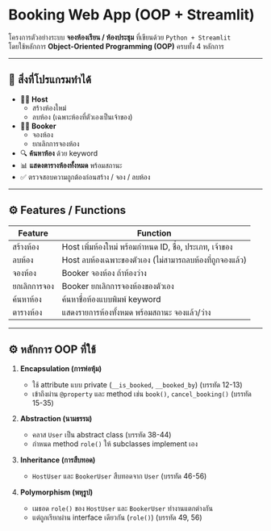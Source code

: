 #  Booking Web App (OOP + Streamlit)

โครงการตัวอย่างระบบ **จองห้องเรียน / ห้องประชุม** ที่เขียนด้วย `Python + Streamlit`  
โดยใช้หลักการ **Object-Oriented Programming (OOP)** ครบทั้ง 4 หลักการ

---

## 🔑 สิ่งที่โปรแกรมทำได้
- 👨‍🏫 **Host**  
  - สร้างห้องใหม่  
  - ลบห้อง (เฉพาะห้องที่ตัวเองเป็นเจ้าของ)  
- 👩‍🎓 **Booker**  
  - จองห้อง  
  - ยกเลิกการจองห้อง  
- 🔍 **ค้นหาห้อง** ด้วย keyword  
- 📊 **แสดงตารางห้องทั้งหมด** พร้อมสถานะ  
- ✅ ตรวจสอบความถูกต้องก่อนสร้าง / จอง / ลบห้อง  

---

## ⚙️ Features / Functions

| Feature | Function |
|---------|---------|
| สร้างห้อง | Host เพิ่มห้องใหม่ พร้อมกำหนด ID, ชื่อ, ประเภท, เจ้าของ |
| ลบห้อง | Host ลบห้องเฉพาะของตัวเอง (ไม่สามารถลบห้องที่ถูกจองแล้ว) |
| จองห้อง | Booker จองห้อง ถ้าห้องว่าง |
| ยกเลิกการจอง | Booker ยกเลิกการจองห้องของตัวเอง |
| ค้นหาห้อง | ค้นหาชื่อห้องแบบพิมพ์ keyword |
| ตารางห้อง | แสดงรายการห้องทั้งหมด พร้อมสถานะ จองแล้ว/ว่าง |

---

## ⚙️ หลักการ OOP ที่ใช้

1. **Encapsulation (การห่อหุ้ม)**  
   - ใช้ attribute แบบ private (`__is_booked`, `__booked_by`)  (บรรทัด 12-13)  
   - เข้าถึงผ่าน `@property` และ method เช่น `book()`, `cancel_booking()`  (บรรทัด 15-35)

2. **Abstraction (นามธรรม)**  
   - คลาส `User` เป็น abstract class  (บรรทัด 38-44)  
   - กำหนด method `role()` ให้ subclasses implement เอง

3. **Inheritance (การสืบทอด)**  
   - `HostUser` และ `BookerUser` สืบทอดจาก `User`  (บรรทัด 46-56)

4. **Polymorphism (พหุรูป)**  
   - เมธอด `role()` ของ `HostUser` และ `BookerUser` ทำงานแตกต่างกัน  
   - แต่ถูกเรียกผ่าน interface เดียวกัน (`role()`)  (บรรทัด 49, 56)
